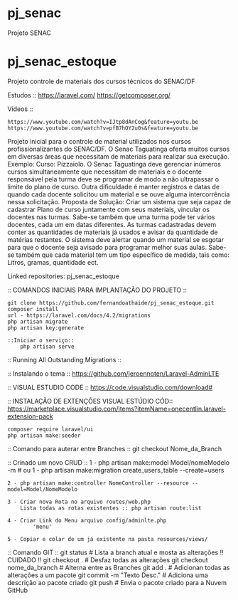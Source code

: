 # pj_senac
Projeto SENAC

# pj_senac_estoque
Projeto controle de materiais dos cursos técnicos do SENAC/DF

Estudos ::
	https://laravel.com/
	https://getcomposer.org/
	

Videos ::

	https://www.youtube.com/watch?v=IJtp8dAnCog&feature=youtu.be
	https://www.youtube.com/watch?v=pfB7hOY2u0s&feature=youtu.be

Projeto inicial para o controle de material utilizados nos cursos profissionalizantes do SENAC/DF. O Senac Taguatinga oferta muitos cursos em diversas áreas que necessitam de materiais para realizar sua execução. Exemplo: Curso: Pizzaiolo. O Senac Taguatinga deve gerenciar inúmeros cursos simultaneamente que necessitam de materiais e o docente responsável pela turma deve se programar de modo a não ultrapassar o limite do plano de curso. Outra dificuldade é manter registros e datas de quando cada docente solicitou um material e se ouve alguma intercorrência nessa solicitação. Proposta de Solução: Criar um sistema que seja capaz de cadastrar Plano de curso juntamente com seus materiais, vincular os docentes nas turmas. Sabe-se também que uma turma pode ter vários docentes, cada um em datas diferentes. As turmas cadastradas devem conter as quantidades de materiais já usados e avisar da quantidade de matérias restantes. O sistema deve alertar quando um material se esgotar para que o docente seja avisado para programar melhor suas aulas. Sabe-se também que cada material tem um tipo específico de medida, tais como: Litros, gramas, quantidade ect.

Linked repositories: pj_senac_estoque

:: COMANDOS INICIAIS PARA IMPLANTAÇÃO DO PROJETO ::

	git clone https://github.com/fernandoathaide/pj_senac_estoque.git
	composer install
	url - https://laravel.com/docs/4.2/migrations
	php artisan migrate
	php artisan key:generate
	
	::Iniciar o serviço::
		php artisan serve
	
:: Running All Outstanding Migrations ::
	
:: Instalando o tema ::
	https://github.com/jeroennoten/Laravel-AdminLTE
	
:: VISUAL ESTUDIO CODE ::
	https://code.visualstudio.com/download#
	
:: INSTALAÇÃO DE EXTENÇÕES VISUAL ESTÚDIO CÓD::
	https://marketplace.visualstudio.com/items?itemName=onecentlin.laravel-extension-pack
	
	composer require laravel/ui
	php artisan make:seeder 
	
:: Comando para auterar entre Branches ::
git checkout Nome_da_Branch

:: Crinado um novo CRUD ::
	1 - php artisan make:model Model/nomeModelo -m
		# ou 1 - php artisan make:migration create_users_table --create=users

	2 - php artisan make:controller NomeController --resource --model=Model/NomeModelo

	3 - Criar nova Rota no arquivo routes/web.php
		Lista todas as rotas existentes :: php artisan route:list

	4 - Criar Link do Menu arquivo config/adminlte.php
			'menu'

	5 - Copiar e colar de um já existente na pasta resources/views/


:: Comando GIT ::
	git status 						# Lista a branch atual e mosta as alterações
	 !! CUIDADO !! git checkout . 	# Desfaz todas as alterações
	git checkout nome_da_branch 	# Alterna entre as Branches
	git add .						# Adicionan todas as alterações a um pacote
	git commit -m "Texto Desc."		# Adiciona uma descrição ao pacote criado
	git push						# Envia o pacote criado para a Nuvem GitHub





